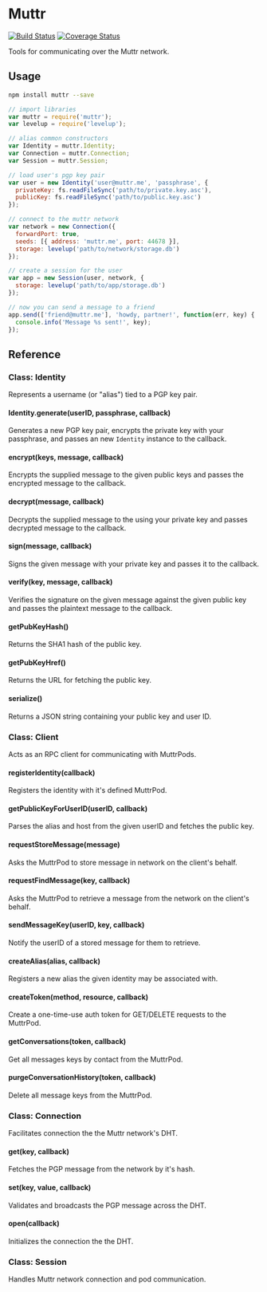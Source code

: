 Muttr
========

[![Build Status](https://travis-ci.org/muttr/libmuttr.svg)](https://travis-ci.org/muttr/libmuttr)
[![Coverage Status](https://coveralls.io/repos/muttr/libmuttr/badge.svg)](https://coveralls.io/r/muttr/libmuttr)

Tools for communicating over the Muttr network.

## Usage

```bash
npm install muttr --save
```

```js
// import libraries
var muttr = require('muttr');
var levelup = require('levelup');

// alias common constructors
var Identity = muttr.Identity;
var Connection = muttr.Connection;
var Session = muttr.Session;

// load user's pgp key pair
var user = new Identity('user@muttr.me', 'passphrase', {
  privateKey: fs.readFileSync('path/to/private.key.asc'),
  publicKey: fs.readFileSync('path/to/public.key.asc')
});

// connect to the muttr network
var network = new Connection({
  forwardPort: true,
  seeds: [{ address: 'muttr.me', port: 44678 }],
  storage: levelup('path/to/network/storage.db')
});

// create a session for the user
var app = new Session(user, network, {
  storage: levelup('path/to/app/storage.db')
});

// now you can send a message to a friend
app.send(['friend@muttr.me'], 'howdy, partner!', function(err, key) {
  console.info('Message %s sent!', key);
});
```

## Reference

### Class: Identity

Represents a username (or "alias") tied to a PGP key pair.

#### Identity.generate(userID, passphrase, callback)

Generates a new PGP key pair, encrypts the private key with your passphrase, and
passes an new `Identity` instance to the callback.

#### encrypt(keys, message, callback)

Encrypts the supplied message to the given public keys and passes the encrypted
message to the callback.

#### decrypt(message, callback)

Decrypts the supplied message to the using your private key and passes decrypted
message to the callback.

#### sign(message, callback)

Signs the given message with your private key and passes it to the callback.

#### verify(key, message, callback)

Verifies the signature on the given message against the given public key and
passes the plaintext message to the callback.

#### getPubKeyHash()

Returns the SHA1 hash of the public key.

#### getPubKeyHref()

Returns the URL for fetching the public key.

#### serialize()

Returns a JSON string containing your public key and user ID.

### Class: Client

Acts as an RPC client for communicating with MuttrPods.

#### registerIdentity(callback)

Registers the identity with it's defined MuttrPod.

#### getPublicKeyForUserID(userID, callback)

Parses the alias and host from the given userID and fetches the public key.

#### requestStoreMessage(message)

Asks the MuttrPod to store message in network on the client's behalf.

#### requestFindMessage(key, callback)

Asks the MuttrPod to retrieve a message from the network on the client's behalf.

#### sendMessageKey(userID, key, callback)

Notify the userID of a stored message for them to retrieve.

#### createAlias(alias, callback)

Registers a new alias the given identity may be associated with.

#### createToken(method, resource, callback)

Create a one-time-use auth token for GET/DELETE requests to the MuttrPod.

#### getConversations(token, callback)

Get all messages keys by contact from the MuttrPod.

#### purgeConversationHistory(token, callback)

Delete all message keys from the MuttrPod.

### Class: Connection

Facilitates connection the the Muttr network's DHT.

#### get(key, callback)

Fetches the PGP message from the network by it's hash.

#### set(key, value, callback)

Validates and broadcasts the PGP message across the DHT.

#### open(callback)

Initializes the connection the the DHT.

### Class: Session

Handles Muttr network connection and pod communication.
